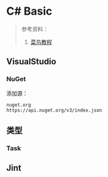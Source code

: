 # C# Basic

> 参考资料：
> 1. [菜鸟教程](https://www.runoob.com/csharp/csharp-tutorial.html)

## VisualStudio

### NuGet

添加源：

```
nuget.org
https://api.nuget.org/v3/index.json
```

## 类型

### Task

## Jint